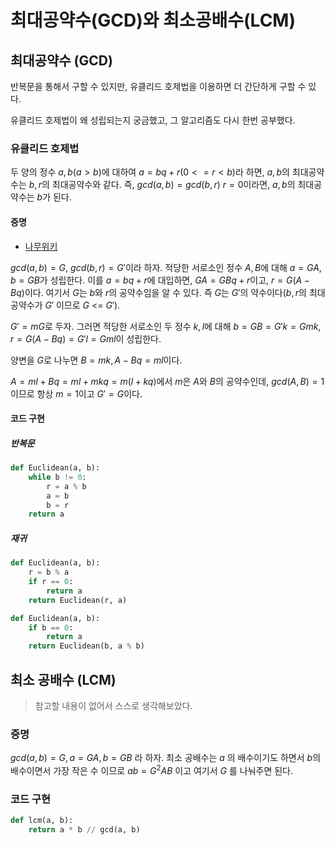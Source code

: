 # 최대공약수(GCD)와 최소공배수(LCM)

## 최대공약수 (GCD)

반복문을 통해서 구할 수 있지만, 유클리드 호제법을 이용하면 더 간단하게 구할 수 있다.

유클리드 호제법이 왜 성립되는지 궁금했고, 그 알고리즘도 다시 한번 공부했다.

### 유클리드 호제법

두 양의 정수 $a, b (a>b)$에 대하여 $a = bq+r (0 <= r < b)$라 하면, $a, b$의 최대공약수는 $b, r$의 최대공약수와 같다. 즉, $gcd(a, b) = gcd(b, r)$
$r=0$이라면, $a, b$의 최대공약수는 $b$가 된다.

#### 증명

- [나무위키](https://namu.wiki/w/%EC%9C%A0%ED%81%B4%EB%A6%AC%EB%93%9C%20%ED%98%B8%EC%A0%9C%EB%B2%95)

$gcd(a, b) = G$, $gcd(b, r) = G'$이라 하자. 적당한 서로소인 정수 $A, B$에 대해 $a = GA, b=GB$가 성립한다. 이를 $a = bq + r$에 대입하면, $GA = GBq + r$이고, $r = G(A - Bq)$이다. 여기서 $G$는 $b$와 $r$의 공약수임을 알 수 있다. 즉 $G$는 $G'$의 약수이다($b, r$의 최대 공약수가 $G'$ 이므로 $G$ <= $G'$).

$G' = mG$로 두자. 그러면 적당한 서로소인 두 정수 $k, l$에 대해 $b = GB = G'k = Gmk, r = G(A - Bq) = G'l = Gml$이 성립한다.

양변을 $G$로 나누면 $B = mk, A - Bq = ml$이다.

$A = ml + Bq = ml + mkq = m(l + kq)$에서 $m$은 $A$와 $B$의 공약수인데, $gcd(A, B) = 1$이므로 항상 $m = 1$이고 $G' = G$이다.

#### 코드 구현

##### 반복문

```python
def Euclidean(a, b):
    while b != 0:
        r = a % b
        a = b
        b = r
    return a
```

##### 재귀

```python
def Euclidean(a, b):
    r = b % a
    if r == 0:
        return a
    return Euclidean(r, a)
```

```python
def Euclidean(a, b):
    if b == 0:
        return a
    return Euclidean(b, a % b)
```

## 최소 공배수 (LCM)

> 참고할 내용이 없어서 스스로 생각해보았다.

### 증명

$gcd(a, b) = G, a = GA, b = GB$ 라 하자. 최소 공배수는 $a$ 의 배수이기도 하면서 $b$의 배수이면서 가장 작은 수 이므로 $ab = G^2AB$ 이고 여기서 $G$ 를 나눠주면 된다.

### 코드 구현

```python
def lcm(a, b):
    return a * b // gcd(a, b)
```
